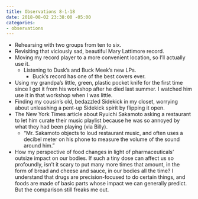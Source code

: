 ```yaml
---
title: Observations 8-1-18
date: 2018-08-02 23:38:00 -05:00
categories:
- observations
---
```


- Rehearsing with two groups from ten to six.
- Revisiting that viciously sad, beautiful Mary Lattimore record.
- Moving my record player to a more convenient location, so I’ll actually use it.
	- Listening to Dusk’s and Buck Meek’s new LPs.
		- Buck’s record has one of the best covers ever.
- Using my grandpa’s little, green, plastic pocket knife for the first time since I got it from his workshop after he died last summer. I watched him use it in that workshop when I was little.
- Finding my cousin’s old, bedazzled Sidekick in my closet, worrying about unleashing a pent-up Sidekick spirit by flipping it open.
- The New York Times article about Ryuichi Sakamoto asking a restaurant to let him curate their music playlist because he was so annoyed by what they had been playing (via Billy).
	- “Mr. Sakamoto objects to loud restaurant music, and often uses a decibel meter on his phone to measure the volume of the sound around him.”
- How my perspective of food changes in light of pharmaceuticals’ outsize impact on our bodies. If such a tiny dose can affect us so profoundly, isn’t it scary to put many more times that amount, in the form of bread and cheese and sauce, in our bodies all the time? I understand that drugs are precision-focused to do certain things, and foods are made of basic parts whose impact we can generally predict. But the comparison still freaks me out.